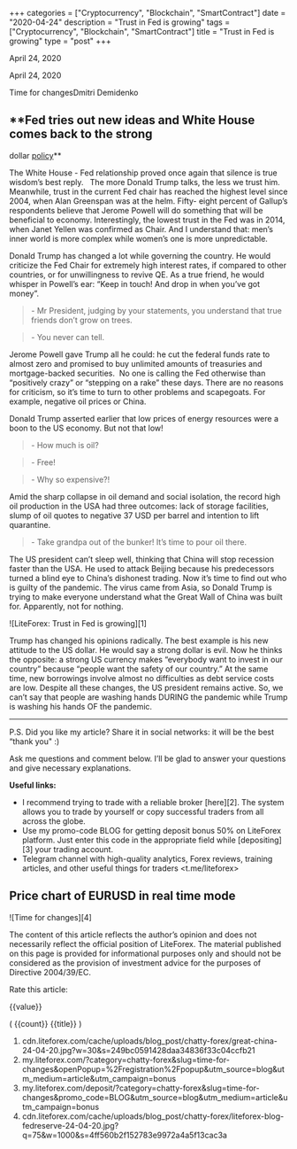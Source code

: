 +++
categories = ["Cryptocurrency", "Blockchain", "SmartContract"]
date = "2020-04-24"
description = "Trust in Fed is growing"
tags = ["Cryptocurrency", "Blockchain", "SmartContract"]
title = "Trust in Fed is growing"
type = "post"
+++

April 24, 2020

April 24, 2020

Time for changesDmitri Demidenko

##  **Fed tries out new ideas and White House comes back to the strong
dollar [policy](https://www.fintechee.com/policy/)**

The White House - Fed relationship proved once again that silence is
true wisdom’s best reply.   The more Donald Trump talks, the less we
trust him. Meanwhile, trust in the current Fed chair has reached the
highest level since 2004, when Alan Greenspan was at the helm. Fifty-
eight percent of Gallup’s respondents believe that Jerome Powell will do
something that will be beneficial to economy. Interestingly, the lowest
trust in the Fed was in 2014, when Janet Yellen was confirmed as Chair.
And I understand that: men’s inner world is more complex while women’s
one is more unpredictable.

Donald Trump has changed a lot while governing the country. He would
criticize the Fed Chair for extremely high interest rates, if compared
to other countries, or for unwillingness to revive QE. As a true friend,
he would whisper in Powell’s ear: “Keep in touch! And drop in when
you’ve got money”.

> \- Mr President, judging by your statements, you understand that true
friends don’t grow on trees.

>

> \- You never can tell.

Jerome Powell gave Trump all he could: he cut the federal funds rate to
almost zero and promised to buy unlimited amounts of treasuries and
mortgage-backed securities.  No one is calling the Fed otherwise than
“positively crazy” or “stepping on a rake” these days. There are no
reasons for criticism, so it’s time to turn to other problems and
scapegoats. For example, negative oil prices or China.

Donald Trump asserted earlier that low prices of energy resources were a
boon to the US economy. But not that low!

> \- How much is oil?

>

> \- Free!

>

> \- Why so expensive?!

Amid the sharp collapse in oil demand and social isolation, the record
high oil production in the USA had three outcomes: lack of storage
facilities, slump of oil quotes to negative 37 USD per barrel and
intention to lift quarantine.

> \- Take grandpa out of the bunker! It’s time to pour oil there.



The US president can’t sleep well, thinking that China will stop
recession faster than the USA. He used to attack Beijing because his
predecessors turned a blind eye to China’s dishonest trading. Now it’s
time to find out who is guilty of the pandemic. The virus came from
Asia, so Donald Trump is trying to make everyone understand what the
Great Wall of China was built for. Apparently, not for nothing.

![LiteForex: Trust in Fed is growing][1]

Trump has changed his opinions radically. The best example is his new
attitude to the US dollar. He would say a strong dollar is evil. Now he
thinks the opposite: a strong US currency makes “everybody want to
invest in our country” because “people want the safety of our country.”
At the same time, new borrowings involve almost no difficulties as debt
service costs are low. Despite all these changes, the US president
remains active. So, we can’t say that people are washing hands DURING
the pandemic while Trump is washing his hands OF the pandemic.

* * *

P.S. Did you like my article? Share it in social networks: it will be
the best “thank you" :)

Ask me questions and comment below. I’ll be glad to answer your
questions and give necessary explanations.

 **Useful links:**

  * I recommend trying to trade with a reliable broker [here][2]. The system allows you to trade by yourself or copy successful traders from all across the globe.
  * Use my promo-code BLOG for getting deposit bonus 50% on LiteForex platform. Just enter this code in the appropriate field while [depositing][3] your trading account.
  * Telegram channel with high-quality analytics, Forex reviews, training articles, and other useful things for traders <t.me/liteforex>

## Price chart of EURUSD in real time mode

![Time for changes][4]

The content of this article reflects the author’s opinion and does not
necessarily reflect the official position of LiteForex. The material
published on this page is provided for informational purposes only and
should not be considered as the provision of investment advice for the
purposes of Directive 2004/39/EC.

Rate this article:

{{value}}

( {{count}} {{title}} )

   1. cdn.liteforex.com/cache/uploads/blog_post/chatty-forex/great-china-24-04-20.jpg?w=30&s=249bc0591428daa34836f33c04ccfb21
   2. my.liteforex.com/?category=chatty-forex&slug=time-for-changes&openPopup=%2Fregistration%2Fpopup&utm_source=blog&utm_medium=article&utm_campaign=bonus
   3. my.liteforex.com/deposit/?category=chatty-forex&slug=time-for-changes&promo_code=BLOG&utm_source=blog&utm_medium=article&utm_campaign=bonus
   4. cdn.liteforex.com/cache/uploads/blog_post/chatty-forex/liteforex-blog-fedreserve-24-04-20.jpg?q=75&w=1000&s=4ff560b2f152783e9972a4a5f13cac3a